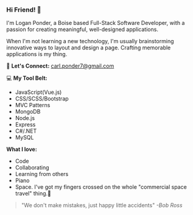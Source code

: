 ### Hi Friend! 👋

I'm Logan Ponder, a Boise based Full-Stack Software Developer, with a passion for creating meaningful, well-designed applications.

When I'm not learning a new technology, I'm usually brainstorming innovative ways to layout and design a page. Crafting memorable applications is my thing.

:email: **Let's Connect:** carl.ponder7@gmail.com

 💻  **My Tool Belt:** 
 
*   JavaScript(Vue.js)  
*   CSS/SCSS/Bootstrap
*   MVC Patterns
*   MongoDB
*   Node.js
*   Express
*   C#/.NET
*   MySQL

 **What I love:**
*   Code
*   Collaborating 
*   Learning from others
*   Piano    
*   Space. I've got my fingers crossed on the whole "commercial space travel" thing.:rocket: 



> "We don't make mistakes, just happy little accidents"
> *-Bob Ross*
<!--
**LoganPonder/LoganPonder** is a ✨ _special_ ✨ repository because its `README.md` (this file) appears on your GitHub profile.

Here are some ideas to get you started:

- 🔭 I’m currently working on ...
- 🌱 I’m currently learning ...
- 👯 I’m looking to collaborate on ...
- 🤔 I’m looking for help with ...
- 💬 Ask me about ...
- 📫 How to reach me: ...
- 😄 Pronouns: ...
- ⚡ Fun fact: ...
-->
